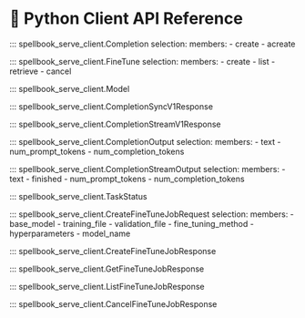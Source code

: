 # 🐍 Python Client API Reference

::: spellbook_serve_client.Completion
    selection:
        members:
            - create
            - acreate

::: spellbook_serve_client.FineTune
    selection:
        members:
            - create
            - list
            - retrieve
            - cancel

::: spellbook_serve_client.Model

::: spellbook_serve_client.CompletionSyncV1Response

::: spellbook_serve_client.CompletionStreamV1Response

::: spellbook_serve_client.CompletionOutput
    selection:
        members:
            - text
            - num_prompt_tokens
            - num_completion_tokens

::: spellbook_serve_client.CompletionStreamOutput
    selection:
        members:
            - text
            - finished
            - num_prompt_tokens
            - num_completion_tokens

::: spellbook_serve_client.TaskStatus

::: spellbook_serve_client.CreateFineTuneJobRequest
    selection:
        members:
            - base_model
            - training_file
            - validation_file
            - fine_tuning_method
            - hyperparameters
            - model_name

::: spellbook_serve_client.CreateFineTuneJobResponse

::: spellbook_serve_client.GetFineTuneJobResponse

::: spellbook_serve_client.ListFineTuneJobResponse

::: spellbook_serve_client.CancelFineTuneJobResponse


